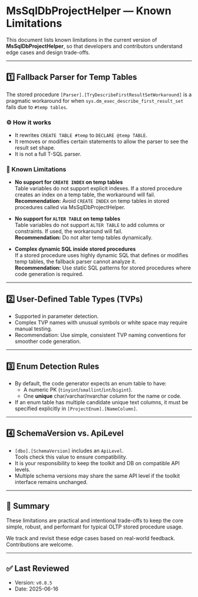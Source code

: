 # MsSqlDbProjectHelper — Known Limitations

This document lists known limitations in the current version of **MsSqlDbProjectHelper**, so that developers and contributors understand edge cases and design trade-offs.

---

## 1️⃣ Fallback Parser for Temp Tables

The stored procedure `[Parser].[TryDescribeFirstResultSetWorkaround]` is a pragmatic workaround for when `sys.dm_exec_describe_first_result_set` fails due to `#temp tables`.

### ⚙️ How it works
- It rewrites `CREATE TABLE #temp` to `DECLARE @temp TABLE`.
- It removes or modifies certain statements to allow the parser to see the result set shape.
- It is not a full T-SQL parser.

### 🚫 Known Limitations
- **No support for `CREATE INDEX` on temp tables**  
  Table variables do not support explicit indexes. If a stored procedure creates an index on a temp table, the workaround will fail.  
  **Recommendation:** Avoid `CREATE INDEX` on temp tables in stored procedures called via MsSqlDbProjectHelper.

- **No support for `ALTER TABLE` on temp tables**  
  Table variables do not support `ALTER TABLE` to add columns or constraints. If used, the workaround will fail.  
  **Recommendation:** Do not alter temp tables dynamically.

- **Complex dynamic SQL inside stored procedures**  
  If a stored procedure uses highly dynamic SQL that defines or modifies temp tables, the fallback parser cannot analyze it.  
  **Recommendation:** Use static SQL patterns for stored procedures where code generation is required.

---

## 2️⃣ User-Defined Table Types (TVPs)

- Supported in parameter detection.
- Complex TVP names with unusual symbols or white space may require manual testing.
- Recommendation: Use simple, consistent TVP naming conventions for smoother code generation.

---

## 3️⃣ Enum Detection Rules

- By default, the code generator expects an enum table to have:
  - A numeric PK (`tinyint`/`smallint`/`int`/`bigint`).
  - One **unique** char/varchar/nvarchar column for the name or code.
- If an enum table has multiple candidate unique text columns, it must be specified explicitly in `[ProjectEnum].[NameColumn]`.

---

## 4️⃣ SchemaVersion vs. ApiLevel

- `[dbo].[SchemaVersion]` includes an `ApiLevel`.  
  Tools check this value to ensure compatibility.
- It is your responsibility to keep the toolkit and DB on compatible API levels.
- Multiple schema versions may share the same API level if the toolkit interface remains unchanged.

---

## 📌 Summary

These limitations are practical and intentional trade-offs to keep the core simple, robust, and performant for typical OLTP stored procedure usage.

We track and revisit these edge cases based on real-world feedback. Contributions are welcome.

---

## ✅ Last Reviewed

- Version: `v0.8.5`
- Date: 2025-06-16

